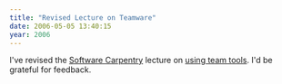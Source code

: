 ```yaml
---
title: "Revised Lecture on Teamware"
date: 2006-05-05 13:40:15
year: 2006
---
```

I've revised the <a href="http://www.third-bit.com/swc2">Software Carpentry</a> lecture on <a href="http://www.third-bit.com/swc2/lec/dev02.html">using team tools</a>.  I'd be grateful for feedback.
